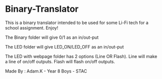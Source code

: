 # Binary-Translator
This is a binary translator intended to be used for some Li-Fi tech for a school assignment. Enjoy!

The Binary folder will give 0/1 as an in/out-put

The LED folder will give LED_ON/LED_OFF as an in/out-put

The LED with webpage folder has 2 options (Line OR Flash). Line will make a line of on/off outputs. Flash will flash on/off outputs.

Made By : Adam.K - Year 8 Boys - STAC
